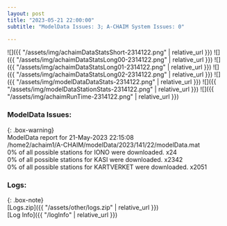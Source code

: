```yaml
---
layout: post
title: "2023-05-21 22:00:00"
subtitle: "ModelData Issues: 3; A-CHAIM System Issues: 0"

---
```


![]({{ "/assets/img/achaimDataStatsShort-2314122.png" | relative_url }})
![]({{ "/assets/img/achaimDataStatsLong00-2314122.png" | relative_url }})
![]({{ "/assets/img/achaimDataStatsLong01-2314122.png" | relative_url }})
![]({{ "/assets/img/achaimDataStatsLong02-2314122.png" | relative_url }})
![]({{ "/assets/img/modelDataDataStats-2314122.png" | relative_url }})
![]({{ "/assets/img/modelDataStationStats-2314122.png" | relative_url }})
![]({{ "/assets/img/achaimRunTime-2314122.png" | relative_url }})


### ModelData Issues:  
  
{: .box-warning}  
 ModelData report for 21-May-2023 22:15:08   
 /home2/achaim1/A-CHAIM/modelData/2023/141/22/modelData.mat   
 0% of all possible stations for IONO were downloaded. x24   
 0% of all possible stations for KASI were downloaded. x2342   
 0% of all possible stations for KARTVERKET were downloaded. x2051   
  


### Logs:  
  
{: .box-note}  
[Logs.zip]({{ "/assets/other/logs.zip" | relative_url }})  
[Log Info]({{ "/logInfo" | relative_url }})  
